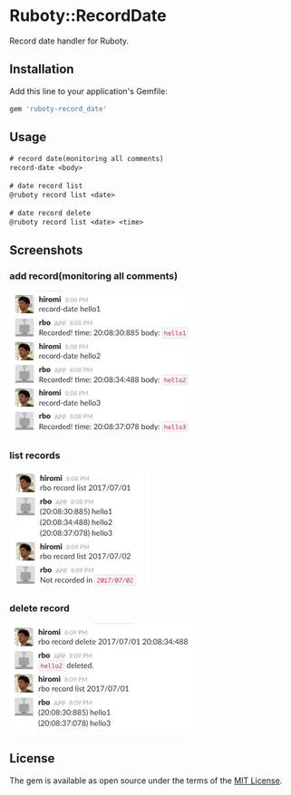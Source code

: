 # Ruboty::RecordDate

Record date handler for Ruboty.

## Installation

Add this line to your application's Gemfile:

```ruby
gem 'ruboty-record_date'
```

## Usage

```
# record date(monitoring all comments)
record-date <body>

# date record list
@ruboty record list <date>

# date record delete
@ruboty record list <date> <time>
```

## Screenshots

### add record(monitoring all comments)

![](https://github.com/kimromi/ruboty-record_date/blob/master/screenshots/add.png?raw=true)

### list records

![](https://github.com/kimromi/ruboty-record_date/blob/master/screenshots/list.png?raw=true)

### delete record

![](https://github.com/kimromi/ruboty-record_date/blob/master/screenshots/delete.png?raw=true)

## License

The gem is available as open source under the terms of the [MIT License](http://opensource.org/licenses/MIT).

